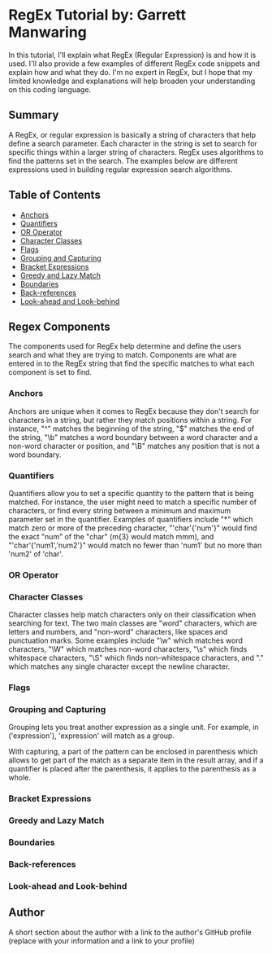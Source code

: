 # RegEx Tutorial by: Garrett Manwaring

In this tutorial, I'll explain what RegEx (Regular Expression) is and how it is used. I'll also provide a few examples of different RegEx code snippets and explain how and what they do. I'm no expert in RegEx, but I hope that my limited knowledge and explanations will help broaden your understanding on this coding language.

## Summary

A RegEx, or regular expression is basically a string of characters that help define a search parameter. Each character in the string is set to search for specific things within a larger string of characters. RegEx uses algorithms to find the patterns set in the search. The examples below are different expressions used in building regular expression search algorithms.

## Table of Contents

- [Anchors](#anchors)
- [Quantifiers](#quantifiers)
- [OR Operator](#or-operator)
- [Character Classes](#character-classes)
- [Flags](#flags)
- [Grouping and Capturing](#grouping-and-capturing)
- [Bracket Expressions](#bracket-expressions)
- [Greedy and Lazy Match](#greedy-and-lazy-match)
- [Boundaries](#boundaries)
- [Back-references](#back-references)
- [Look-ahead and Look-behind](#look-ahead-and-look-behind)

## Regex Components

The components used for RegEx help determine and define the users search and what they are trying to match. Components are what are entered in to the RegEx string that find the specific matches to what each component is set to find.

### Anchors

Anchors are unique when it comes to RegEx because they don't search for characters in a string, but rather they match positions within a string. For instance, "^" matches the beginning of the string, "$" matches the end of the string, "\b" matches a word boundary between a word character and a non-word character or position, and "\B" matches any position that is not a word boundary.

### Quantifiers

Quantifiers allow you to set a specific quantity to the pattern that is being matched. For instance, the user might need to match a specific number of characters, or find every string between a minimum and maximum parameter set in the quantifier. Examples of quantifiers include "*" which match zero or more of the preceding character, "'char'\{'num'\}" would find the exact "num" of the "char" (m\{3} would match mmm), and "'char'\{'num1','num2'\}" would match no fewer than 'num1' but no more than 'num2' of 'char'.

### OR Operator

### Character Classes

Character classes help match characters only on their classification when searching for text. The two main classes are "word" characters, which are letters and numbers, and "non-word" characters, like spaces and punctuation marks. Some examples include "\w" which matches word characters, "\W" which matches non-word characters, "\s" which finds whitespace characters, "\S" which finds non-whitespace characters, and "." which matches any single character except the newline character. 

### Flags

### Grouping and Capturing

Grouping lets you treat another expression as a single unit. For example, in \('expression'\), 'expression' will match as a group.

With capturing, a part of the pattern can be enclosed in parenthesis which allows to get part of the match as a separate item in the result array, and if a quantifier is placed after the parenthesis, it applies to the parenthesis as a whole.

### Bracket Expressions

### Greedy and Lazy Match

### Boundaries

### Back-references

### Look-ahead and Look-behind

## Author

A short section about the author with a link to the author's GitHub profile (replace with your information and a link to your profile)
